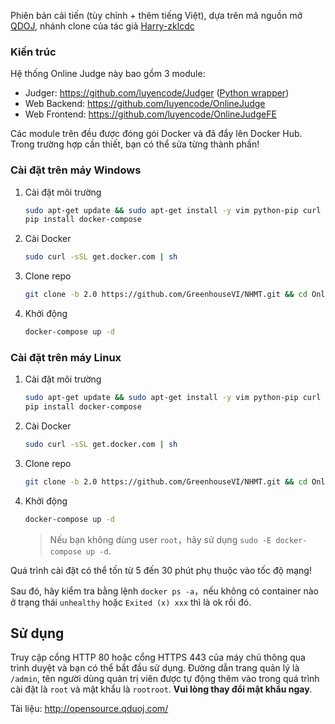 Phiên bản cải tiến (tùy chỉnh + thêm tiếng Việt), dựa trên mã nguồn mở [QDOJ](https://github.com/QingdaoU/OnlineJudge), nhánh clone của tác giả [Harry-zklcdc](https://github.com/Harry-zklcdc/OnlineJudge)

### Kiến trúc

Hệ thống Online Judge này bao gồm 3 module:
- Judger: https://github.com/luyencode/Judger ([Python wrapper](https://github.com/luyencode/JudgeServer))
- Web Backend: https://github.com/luyencode/OnlineJudge
- Web Frontend: https://github.com/luyencode/OnlineJudgeFE

Các module trên đều được đóng gói Docker và đã đẩy lên Docker Hub. Trong trường hợp cần thiết, bạn có thể sửa từng thành phần!
### Cài đặt trên máy Windows

1. Cài đặt môi trường

    ```bash
    sudo apt-get update && sudo apt-get install -y vim python-pip curl git
    pip install docker-compose
    ```

2. Cài Docker 

   ```bash
   sudo curl -sSL get.docker.com | sh
   ```


3. Clone repo

    ```bash
    git clone -b 2.0 https://github.com/GreenhouseVI/NHMT.git && cd OnlineJudgeDeploy
    ```

4. Khởi động

    ```bash
    docker-compose up -d
    ```
### Cài đặt trên máy Linux

1. Cài đặt môi trường

    ```bash
    sudo apt-get update && sudo apt-get install -y vim python-pip curl git
    pip install docker-compose
    ```

2. Cài Docker 

   ```bash
   sudo curl -sSL get.docker.com | sh
   ```


3. Clone repo

    ```bash
    git clone -b 2.0 https://github.com/GreenhouseVI/NHMT.git && cd OnlineJudgeDeploy
    ```

4. Khởi động

    ```bash
    docker-compose up -d
    ```

    > Nếu bạn không dùng user `root`，hãy sử dụng `sudo -E docker-compose up -d`.

Quá trình cài đặt có thể tốn từ 5 đến 30 phút phụ thuộc vào tốc độ mạng!

Sau đó, hãy kiểm tra bằng lệnh `docker ps -a`，nếu không có container nào ở trạng thái `unhealthy` hoặc `Exited (x) xxx` thì là ok rồi đó.

## Sử dụng


Truy cập cổng HTTP 80 hoặc cổng HTTPS 443 của máy chủ thông qua trình duyệt và bạn có thể bắt đầu sử dụng. Đường dẫn trang quản lý là `/admin`, tên người dùng quản trị viên được tự động thêm vào trong quá trình cài đặt là `root` và mật khẩu là `rootroot`. **Vui lòng thay đổi mật khẩu ngay**.

Tài liệu: http://opensource.qduoj.com/
